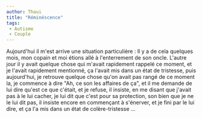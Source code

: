 ```yaml
---
author: Thaui
title: "Réminéscence"
tags: 
 - Autisme
 - Couple
---
```


Aujourd'hui il m'est arrive une situation particulière :
Il y a de cela quelques mois, mon copain et moi étions allé à l'enterrement de son oncle. L'autre jour il y avait quelque chose qui m'avait rapidement rappelé ce moment, et je l'avait rapidement mentionné, ça l'avait mis dans un état de tristesse, puis aujourd'hui, je retrouve quelque chose qu'on avait pas rangé de ce moment la, je commence à dire "Ah, ce son les affaires de ça", et il me demande de lui dire qu'est ce que c'était, et je refuse, il insiste, en me disant que j'avait pas à le lui cacher, je lui dit que c'est pour sa protection, son bien que je ne le lui dit pas, il insiste encore en commençant à s'énerver, et je fini par le lui dire, et ça l'a mis dans un état de colère-tristesse ...
